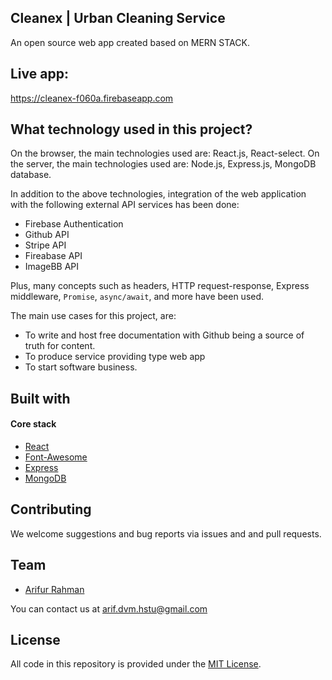 ## Cleanex | Urban Cleaning Service

An open source web app created based on MERN STACK.

## Live app:
https://cleanex-f060a.firebaseapp.com

## What technology used in this project?

On the browser, the main technologies used are: React.js, React-select.
On the server, the main technologies used are: Node.js, Express.js, MongoDB database.

In addition to the above technologies, integration of the web application with the following external API services has been done:
- Firebase Authentication
- Github API
- Stripe API
- Fireabase API
- ImageBB API

Plus, many concepts such as headers, HTTP request-response, Express middleware, `Promise`, `async/await`, and more have been used. 

The main use cases for this project, are:
- To write and host free documentation with Github being a source of truth for content.
- To produce service providing type web app
- To start software business.

## Built with

#### Core stack
- [React](https://github.com/facebook/react)
- [Font-Awesome](https://github.com/FortAwesome/Font-Awesome)
- [Express](https://github.com/expressjs/express)
- [MongoDB](https://github.com/mongodb/mongo)

## Contributing
We welcome suggestions and bug reports via issues and and pull requests.

## Team
- [Arifur Rahman](https://github.com/arif-hstu)

You can contact us at arif.dvm.hstu@gmail.com

## License
All code in this repository is provided under the [MIT License](https://github.com/async-labs/builderbook/blob/master/LICENSE.md).
